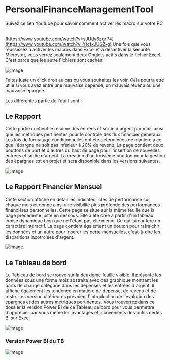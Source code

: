 # PersonalFinanceManagementTool

Suivez ce lien Youtube pour savoir comment activer les macro sur votre PC :

[https://www.youtube.com/watch?v=sJUdy6zgrP4](https://www.youtube.com/watch?v=YfcfxJU6Z-g)
Une fois que vous réussissez a activer les macros dans Excel et à désactiver la sécurité Microsoft, vous verrez seulement deux Onglets actifs dans le fichier Excel. C'est parce que les autre Fichiers sont cachés

![image](https://github.com/user-attachments/assets/5f4dd1a4-4bfc-4a2c-b643-9fcbab4f3bea)

Faites juste un click droit au cas ou vous souhaitez les voir. Cela pourra etre utile si vous avez entré une mauvaise dépense, un mauvais revenu ou une mauvaise épargne.

Les différentes partie de l'outil sont :

## Le Rapport
Cette partie contient le résumé des entrées et sortie d'argent par mois ainsi que les métriques pertinentes pour le controle des flux financier generaux. 
Les lois de formatage conditionnelles ont été déterminées de maniere a ce que l'épargne ne soit pas inférieur à 20% du revenu. La page contient deux bouttons de part et d'autres du haut de page pour l'insertion de nouvelles entrées et sortie d'argent. La création d'un troisieme boutton pour la gestion des épargnes est en projet et sera disponible dans les versions suivantes.

![image](https://github.com/user-attachments/assets/df33a9a6-bd6e-4dfd-b560-02d5d2cc313d)

## Le Rapport Financier Mensuel
Cette section affiche en détail les indicateur clés de performance sur chaque mois et donne ainsi une visibilité plus profonde des performances financières personnelles. Cette page se situe sur la même feuille que la page précédente juste en dessous. Elle a été crée a partir d'un tableau croisé dynamique bien que ne l'étant pas elle meme. Ce qui lui confere un caractère interactif. La page contient également un bouton pour rafraichir les données et un autre pour inserer les perte mensuelles, c'est-à-dire les disparitions incotrolées d'argent.

![image](https://github.com/user-attachments/assets/4628df9d-450b-4b1f-a8cf-30a7b29b5985)


## Le Tableau de bord
Le Tableau de bord se trouve sur la deuxieme feuille visible. Il présente les données sous une forme mois abstraite avec des graphique montrant les parts de chauqe catégorie dans les dépenses et les entrées d'argent. Il affiche également les tendence en matière de dépense, de revenu et de reste. Les version ultérieures prévoient l'introduction de l'evolution des épargnes et des autres métriques pertinentes. Vous trouverrez dans ce dossier la version Power BI de ce Tableau de bord pour vous permettre d'apprécier par vous même les avantages et incovenients des outils dédés BI sur Excel

![image](https://github.com/user-attachments/assets/513b6c2b-4f10-411c-82ce-fa9b0fa1477c)


### Version Power BI du TB

![image](https://github.com/user-attachments/assets/ecbe56e9-1c20-478f-be20-4586634d94ac)

